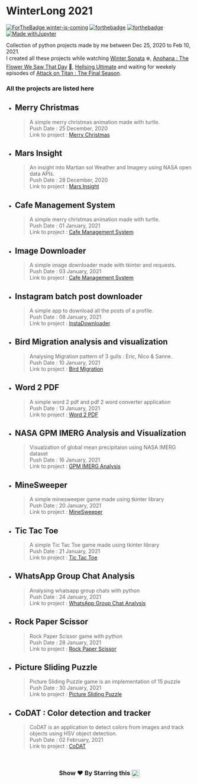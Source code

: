 # WinterLong 2021

[![ForTheBadge winter-is-coming](http://ForTheBadge.com/images/badges/winter-is-coming.svg)](http://ForTheBadge.com)
[![forthebadge](https://forthebadge.com/images/badges/built-with-love.svg)](https://forthebadge.com)
[![forthebadge](https://forthebadge.com/images/badges/made-with-python.svg)](https://forthebadge.com)
[![Made withJupyter](https://img.shields.io/badge/Made%20with-Jupyter-orange?style=for-the-badge&logo=Jupyter)](https://jupyter.org/try)

Collection of python projects made by me between Dec 25, 2020 to Feb 10, 2021. \
I created all these projects while watching [Winter Sonata] ❄️, [Anohana : The Flower We Saw That Day] 🌼, [Hellsing Ultimate] and waiting for weekely episodes of [Attack on Titan : The Final Season]. 

### All the projects are listed here

* ## Merry Christmas
	> A simple merry christmas animation made with turtle.\
	> Push Date : 25 December, 2020 \
	> Link to project : [Merry Christmas](https://github.com/pyGuru123/WinterLong-2021/tree/main/Merry%20Christmas)

* ## Mars Insight
	> An insight into Martian sol Weather and Imagery using NASA open data APIs.\
	> Push Date : 28 December, 2020 \
	> Link to project : [Mars Insight](https://github.com/pyGuru123/Python-Space-Science/tree/main/Mars%20InSight)

* ## Cafe Management System
	> A simple merry christmas animation made with turtle.\
	> Push Date : 01 January, 2021 \
	> Link to project : [Cafe Management System](https://github.com/pyGuru123/WinterLong-2021/tree/main/Cafe%20Management%20System)

* ## Image Downloader
	> A simple image downloader made with tkinter and requests.\
	> Push Date : 03 January, 2021 \
	> Link to project : [Cafe Management System](https://github.com/pyGuru123/WinterLong-2021/tree/main/Image%20Downloader)

* ## Instagram batch post downloader
	> A simple app to download all the posts of a profile.\
	> Push Date : 08 January, 2021 \
	> Link to project : [InstaDownloader](https://github.com/pyGuru123/WinterLong-2021/tree/main/Instagram%20Batch%20post%20downloader)

* ## Bird Migration analysis and visualization
	> Analysing Migration pattern of 3 gulls : Eric, Nico & Sanne.\
	> Push Date : 10 January, 2021 \
	> Link to project : [Bird Migration](https://github.com/pyGuru123/WinterLong-2021/tree/main/Tracking%20Bird%20Migration)

* ## Word 2 PDF
	> A simple word 2 pdf and pdf 2 word converter application\
	> Push Date : 13 January, 2021 \
	> Link to project : [Word 2 PDF](https://github.com/pyGuru123/WinterLong-2021/tree/main/Word2PDF)

* ## NASA GPM IMERG Analysis and Visualization
	> Visualzation of global mean precipitaion using NASA IMERG dataset\
	> Push Date : 16 January, 2021 \
	> Link to project : [GPM IMERG Analysis](https://github.com/pyGuru123/WinterLong-2021/tree/main/Global%20Mean%20Precipitation%20IMERG%20Analysis)

* ## MineSweeper
	> A simple minesweeper game made using tkinter library\
	> Push Date : 20 January, 2021 \
	> Link to project : [MineSweeper](https://github.com/pyGuru123/WinterLong-2021/tree/main/MineSweeper)

* ## Tic Tac Toe
	> A simple Tic Tac Toe game made using tkinter library\
	> Push Date : 21 January, 2021 \
	> Link to project : [Tic Tac Toe](https://github.com/pyGuru123/WinterLong-2021/tree/main/Tic%20Tac%20Toe)

* ## WhatsApp Group Chat Analysis
	> Analysing whatsapp group chats with python \
	> Push Date : 24 January, 2021 \
	> Link to project : [WhatsApp Group Chat Analysis](https://github.com/pyGuru123/WinterLong-2021/tree/main/WhatsApp%20Group%20Chat%20Analysis)

* ## Rock Paper Scissor
	> Rock Paper Scissor game with python \
	> Push Date : 28 January, 2021 \
	> Link to project : [Rock Paper Scissor](https://github.com/pyGuru123/WinterLong-2021/tree/main/Rock%20Paper%20Scissor)

* ## Picture Sliding Puzzle
	> Picture Sliding Puzzle game is an implementation of 15 puzzle \
	> Push Date : 30 January, 2021 \
	> Link to project : [Picture Sliding Puzzle](https://github.com/pyGuru123/WinterLong-2021/tree/main/Rock%20Paper%20Scissor)

* ## CoDAT : Color detection and tracker
	> CoDAT is an application to detect colors from images and track objects using HSV object detection. \
	> Push Date : 02 February, 2021 \
	> Link to project : [CoDAT](https://github.com/pyGuru123/WinterLong-2021/tree/main/Color%20Detector%20%26%20Tracker)


<br/>
<h3 align="center"> Show ❤️ By Starring this <img align='center'  height="22" src="https://img.shields.io/badge/Repo!%F0%9F%98%8A-purple.svg?&style=for-the-badge&logoColor=green" /></h3>


[Winter Sonata]: https://en.wikipedia.org/wiki/Winter_Sonata
[Anohana : The Flower We Saw That Day]: https://www.imdb.com/title/tt1913273/
[Hellsing Ultimate]: https://www.imdb.com/title/tt0495212/
[Attack on Titan : The Final Season]: https://myanimelist.net/anime/40028/Shingeki_no_Kyojin__The_Final_Season
